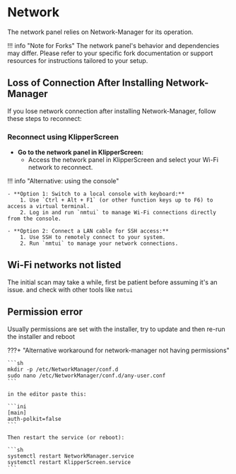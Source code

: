 # Network

The network panel relies on Network-Manager for its operation.

!!! info "Note for Forks"
    The network panel's behavior and dependencies may differ. Please refer to your specific fork documentation or support resources for instructions tailored to your setup.

## Loss of Connection After Installing Network-Manager

If you lose network connection after installing Network-Manager, follow these steps to reconnect:

### Reconnect using KlipperScreen
- **Go to the network panel in KlipperScreen:**
  - Access the network panel in KlipperScreen and select your Wi-Fi network to reconnect.

!!! info "Alternative: using the console"

    - **Option 1: Switch to a local console with keyboard:**
        1. Use `Ctrl + Alt + F1` (or other function keys up to F6) to access a virtual terminal.
        2. Log in and run `nmtui` to manage Wi-Fi connections directly from the console.

    - **Option 2: Connect a LAN cable for SSH access:**
        1. Use SSH to remotely connect to your system.
        2. Run `nmtui` to manage your network connections.


## Wi-Fi networks not listed

The initial scan may take a while, first be patient before assuming it's an issue. and check with other tools like `nmtui`

## Permission error
Usually permissions are set with the installer, try to update and then re-run the installer and reboot


???+ "Alternative workaround for network-manager not having permissions"

    ```sh
    mkdir -p /etc/NetworkManager/conf.d
    sudo nano /etc/NetworkManager/conf.d/any-user.conf
    ```

    in the editor paste this:

    ```ini
    [main]
    auth-polkit=false
    ```

    Then restart the service (or reboot):

    ```sh
    systemctl restart NetworkManager.service
    systemctl restart KlipperScreen.service
    ```
